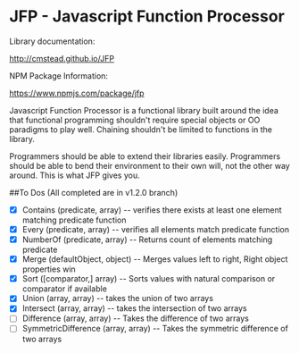 JFP - Javascript Function Processor
===================================

Library documentation:

http://cmstead.github.io/JFP

NPM Package Information:

https://www.npmjs.com/package/jfp

Javascript Function Processor is a functional library built around the idea that functional
programming shouldn't require special objects or OO paradigms to play well. Chaining shouldn't
be limited to functions in the library.

Programmers should be able to extend their libraries easily. Programmers should be able
to bend their environment to their own will, not the other way around. This is what JFP gives you.

##To Dos (All completed are in v1.2.0 branch)

- [x] Contains (predicate, array) -- verifies there exists at least one element matching predicate function
- [x] Every (predicate, array) -- verifies all elements match predicate function
- [x] NumberOf (predicate, array) -- Returns count of elements matching predicate
- [x] Merge (defaultObject, object) -- Merges values left to right, Right object properties win
- [x] Sort ([comparator,] array) -- Sorts values with natural comparison or comparator if available
- [x] Union (array, array) -- takes the union of two arrays
- [x] Intersect (array, array) -- takes the intersection of two arrays
- [ ] Difference (array, array) -- Takes the difference of two arrays
- [ ] SymmetricDifference (array, array) -- Takes the symmetric difference of two arrays
